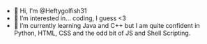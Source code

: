 - 👋 Hi, I’m @Heftygolfish31
- 👀 I’m interested in... coding, I guess <3
- 🌱 I’m currently learning Java and C++ but I am quite confident in Python, HTML, CSS and the odd bit of JS and Shell Scripting.
